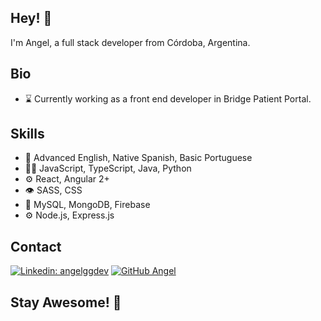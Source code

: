 ## Hey! 👋
I'm Angel, a full stack developer from Córdoba, Argentina.

## Bio
- :hourglass: Currently working as a front end developer in Bridge Patient Portal.

## Skills
- :notebook: Advanced English, Native Spanish, Basic Portuguese
- 👨‍💻 JavaScript, TypeScript, Java, Python
- ⚙️ React, Angular 2+
- 👁️ SASS, CSS
- 💽 MySQL, MongoDB, Firebase
- ⚙️ Node.js, Express.js


## Contact
[![Linkedin: angelggdev](https://img.shields.io/badge/-Angel-blue?style=flat-square&logo=Linkedin&logoColor=white&link=https://www.linkedin.com/in/angel-gabriel-garcia/)](https://www.linkedin.com/in/angel-gabriel-garcia/)
[![GitHub Angel](https://img.shields.io/github/followers/angelggdev?label=follow&style=social)](https://github.com/angelggdev)


## Stay Awesome! 👋
